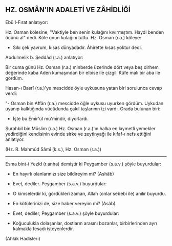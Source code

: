 ## HZ. OSMÂN'IN ADALETİ VE ZÂHİDLİĞİ

Ebü'l-Fırat anlatıyor:

Hz. Osman kölesine, "Vaktiyle ben senin kulağını kıvır­mıştım. Haydi benden öcünü al" dedi. Köle onun kulağını tuttu. Hz. Osman (r.a.) köleye:

- Sıkı çek yavrum, kısas dünyadadır. Âhirette kısas yoktur dedi.

Abdulmelik b. Şeddâd (r.a.) anlatıyor:

Bir cuma günü Hz. Osman (r.a.) minberde üzerinde dört veya beş dirhem değerinde kaba Aden kumaşından bir elbise ile çizgili Küfe malı bir aba ile gördüm.

Hasan-ı Basrî (r.a.)'ye mescidde öyle uykusuna yatan biri sorulunca cevap verdi:

"- Osman bin Affân (r.a.) mescidde öğle uykusu uyurken gördüm. Uykudan uyanıp kalktığında vücûdunda çakıl taşlarının izi vardı. Orada bulunan biri:

- İşte bu Emir'ül mü'mîndir, diyorlardı.

Şurahbil bin Müslim (r.a.) Hz. Osman (r.a.)'ın halka en kıymetli yemekler yedirdiğini kendisinin evinde sirke ve zeytinyağı ile kifaf-ı nefs ettiğini anlatıyor.

(Hz. R. Mahmûd Sâmî (k.s.), Hz. Osman (r.a.))

<hr>

Esma bint-i Yezîd (r.anha) demiştir ki Peygamber (s.a.v.) şöyle buyurdular:

- En hayırlı olanlarınızı size bildireyim mi? (Ashâb)

- Evet, dediler. Peygamber (s.a.v.) buyurdular:

- O kimselerdir ki, gördükleri zaman, Allah (onlar sebebi ile) anılır buyurdu.

- En kötülerinizi de, size haber vereyim mi? (Asâb)

- Evet, dediler, Peygamber (s.a.v.) şöyle buyurdular:

- Koğuculukla dolaşanlar, dostların arasını bozanlar, bir­birlerinden ayrı kalmakla fesadı isteyenlerdir.

(Ahlâk Hadîsleri)
